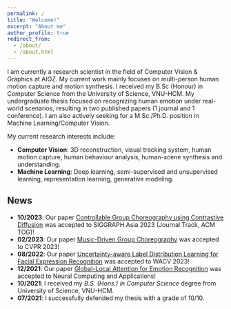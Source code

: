 ```yaml
---
permalink: /
title: "Welcome!"
excerpt: "About me"
author_profile: true
redirect_from: 
  - /about/
  - /about.html
---
```


I am currently a research scientist in the field of Computer Vision & Graphics at AIOZ. My current work mainly focuses on multi-person human motion capture and motion synthesis. I received my B.Sc (Honour) in Computer Science from the University of Science, VNU-HCM. My undergraduate thesis focused on recognizing human emotion under real-world scenarios, resulting in two published papers (1 journal and 1 conference). I am also actively seeking for a M.Sc./Ph.D. position in Machine Learning/Computer Vision.

My current research interests include:
* **Computer Vision**: 3D reconstruction, visual tracking system, human motion capture, human
behaviour analysis, human-scene synthesis and understanding.
* **Machine Learning**: Deep learning, semi-supervised and unsupervised learning, representation learning, generative modeling.



<!-- applying machine learning tools and causal
inference techniques to remote sensing data. I am also an affiliated
researcher with the [Data-driven Analysis of Peace Project](https://dapp-lab.org)
and a research collaborator with the 
[Research on International Policy Implementation Lab](https://bridgingthegapproject.org/ripil). -->

<!-- I received my Ph.D in Political Science from the
[University *of* North Carolina *at* Chapel Hill](https://www.unc.edu) and my
B.A. in Political Science from [Haverford College](https://www.haverford.edu).
My academic work has been [published](publications) or is forthcoming in
*International Studies Quarterly*, *Conflict Management and Peace Science*,
*Political Science Research and Methods*, and *PS: Political Science & Politics*,
among other outlets. This [research](research) explores the causes and
consequences of political violence using a broad variety of methods such as
latent variable models, geospatial analysis, and big data. While primarily
focused on civil conflict, it also examines contentious political phenomena
including terrorism and economic statecraft, and develops new measures of
institutions in international relations. I have [teaching](teaching) experience
in both quantitative methodology and international relations, and am a certified
instructor with [The Carpentries](https://carpentries.org). -->


## News
- **10/2023**: Our paper [Controllable Group Choreography using Contrastive Diffusion](https://dl.acm.org/doi/abs/10.1145/3618356) was accepted to SIGGRAPH Asia 2023 (Journal Track, ACM TOG)!
- **02/2023**: Our paper [Music-Driven Group Choreography](https://openaccess.thecvf.com/content/CVPR2023/papers/Le_Music-Driven_Group_Choreography_CVPR_2023_paper.pdf) was accepted to CVPR 2023!
- **08/2022**: Our paper [Uncertainty-aware Label Distribution Learning for Facial Expression Recognition](https://openaccess.thecvf.com/content/WACV2023/papers/Le_Uncertainty-Aware_Label_Distribution_Learning_for_Facial_Expression_Recognition_WACV_2023_paper.pdf) was accepted to WACV 2023!
- **12/2021**: Our paper [Global-Local Attention for Emotion Recognition](https://link.springer.com/article/10.1007/s00521-021-06778-x) was accepted to Neural Computing and Applications!
- **10/2021**: I received my *B.S. (Hons.) in Computer Science* degree from University of Science, VNU-HCM.
- **07/2021**:  I successfully defended my thesis with a grade of 10/10.
